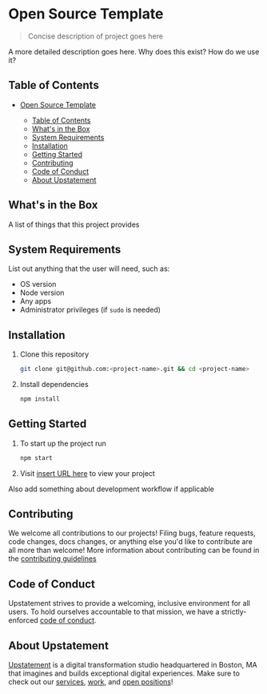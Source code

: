 # Open Source Template

> Concise description of project goes here

A more detailed description goes here. Why does this exist? How do we use it?

## Table of Contents

- [Open Source Template](#open-source-template)

  - [Table of Contents](#table-of-contents)
  - [What's in the Box](#whats-in-the-box)
  - [System Requirements](#system-requirements)
  - [Installation](#installation)
  - [Getting Started](#getting-started)
  - [Contributing](#contributing)
  - [Code of Conduct](#code-of-conduct)
  - [About Upstatement](#about-upstatement)

## What's in the Box

A list of things that this project provides

## System Requirements

List out anything that the user will need, such as:

- OS version
- Node version
- Any apps
- Administrator privileges (if `sudo` is needed)

## Installation

1. Clone this repository

   ```bash
   git clone git@github.com:<project-name>.git && cd <project-name>
   ```

1. Install dependencies

   ```bash
   npm install
   ```

## Getting Started

1. To start up the project run

   ```bash
   npm start
   ```

1. Visit [insert URL here](/) to view your project

Also add something about development workflow if applicable

## Contributing

We welcome all contributions to our projects! Filing bugs, feature requests, code changes, docs changes, or anything else you'd like to contribute are all more than welcome! More information about contributing can be found in the [contributing guidelines](.github/CONTRIBUTING.md)

## Code of Conduct

Upstatement strives to provide a welcoming, inclusive environment for all users. To hold ourselves accountable to that mission, we have a strictly-enforced [code of conduct](CODE_OF_CONDUCT.md).

## About Upstatement

[Upstatement](https://www.upstatement.com/) is a digital transformation studio headquartered in Boston, MA that imagines and builds exceptional digital experiences. Make sure to check out our [services](https://www.upstatement.com/services/), [work](https://www.upstatement.com/work/), and [open positions](https://www.upstatement.com/jobs/)!
